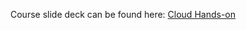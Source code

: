 Course slide deck can be found here: [Cloud Hands-on](https://docs.google.com/presentation/d/1uqKUHy-Hjv79Fb_7oVw1u1Jjze8GLODi9UIUUN_VUwE/edit?pli=1#slide=id.p)


  
  
  
